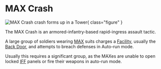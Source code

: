 # MAX Crash

![MAX Crash crash forms up in a
[Tower](../../locations/Towers.md)](../../images/Max_Crash.jpg){ class="figure" }

The MAX Crash is an armored-infantry-based rapid-ingress
assault tactic.

A large group of soldiers wearing [MAX](../../armor/Mechanized_Assault_Exo-Suit.md)
suits charges a [Facility](../../locations/Facilities.md), usually the
[Back Door](../../locations/Back_Door.md), and attempts to breach defenses in
Auto-run mode.

Usually this requires a significant group, as the MAXes are unable to open
locked [IFF](../../terminology/IFF.md) panels or fire their weapons in auto-run
mode.
